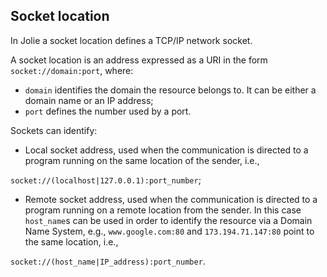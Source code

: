 ## Socket location

In Jolie a socket location defines a TCP/IP network socket. 

A socket location is an address expressed as a URI in the form `socket://domain:port`, where:

- `domain` identifies the domain the resource belongs to. It can be either a domain name or an IP address;
- `port` defines the number used by a port.

Sockets can identify:

- Local socket address, used when the communication is directed to a program running on the same location of the sender, i.e., 

`socket://(localhost|127.0.0.1):port_number`;

- Remote socket address, used when the communication is directed to a program running on a remote location from the sender. In this case `host_name`s can be used in order to identify the resource via a Domain Name System, e.g., `www.google.com:80` and `173.194.71.147:80` point to the same location, i.e.,

`socket://(host_name|IP_address):port_number`.